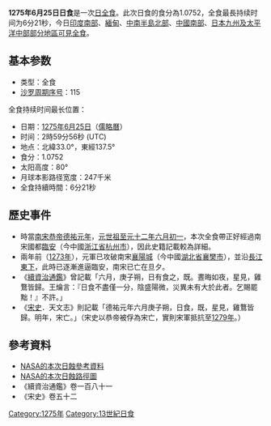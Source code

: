 **1275年6月25日日食**是一次[日全食](../Page/日食.md "wikilink")。此次日食的食分為1.0752，全食最長持续时间为6分21秒，今日[印度南部](../Page/印度.md "wikilink")、[緬甸](../Page/缅甸.md "wikilink")、[中南半島北部](../Page/中南半島.md "wikilink")、[中國南部](../Page/中国.md "wikilink")、[日本](../Page/日本.md "wikilink")[九州及](../Page/九州.md "wikilink")[太平洋中部部分地區可見全食](../Page/太平洋.md "wikilink")。

## 基本参数

  - 类型：全食
  - [沙罗周期序号](../Page/沙罗周期.md "wikilink")：115

全食持续时间最长位置：

  - 日期：[1275年](../Page/1275年.md "wikilink")[6月25日](../Page/6月25日.md "wikilink")（[儒略曆](../Page/儒略曆.md "wikilink")）
  - 时间：2時59分56秒 (UTC)
  - 地点：北緯33.0°，東經137.5°
  - 食分：1.0752
  - 太阳高度：80°
  - 月球本影路径宽度：247千米
  - 全食持續時間：6分21秒

## 歷史事件

  - 時當[南宋](../Page/南宋.md "wikilink")[恭帝](../Page/宋恭帝.md "wikilink")[德祐元年](../Page/德祐.md "wikilink")，[元](../Page/元.md "wikilink")[世祖](../Page/忽必烈.md "wikilink")[至元十二年](../Page/至元_\(元世祖\).md "wikilink")[六月初一](../Page/六月初一.md "wikilink")，本次全食帶正好經過南宋國都[臨安](../Page/临安市.md "wikilink")（今中國[浙江省](../Page/浙江省.md "wikilink")[杭州市](../Page/杭州市.md "wikilink")），因此史籍記載較為詳細。
  - 兩年前（[1273年](../Page/1273年.md "wikilink")），元軍已攻破南宋[襄陽城](../Page/襄阳区.md "wikilink")（今中國[湖北省](../Page/湖北省.md "wikilink")[襄樊市](../Page/襄樊市.md "wikilink")），並沿[長江東下](../Page/长江.md "wikilink")，此時已逐漸進逼臨安，南宋已亡在旦夕。
  - 《[續資治通鑑](../Page/續資治通鑑.md "wikilink")》曾記載「六月，庚子朔，日有食之，既。晝晦如夜，星見，雞鶩皆歸。王爚言：『日食不盡僅一分，陰盛陽微，災異未有大於此者。乞賜罷黜！』不許。」
  - 《[宋史](../Page/宋史.md "wikilink")．天文志》則記載「德祐元年六月庚子朔，日食，既，星見，雞鶩皆歸。明年，宋亡。」（宋史以恭帝被俘為宋亡，實則宋軍抵抗至[1279年](../Page/1279年.md "wikilink")。）

## 參考資料

  - [NASA的本次日蝕參考資料](https://web.archive.org/web/20071024172350/http://sunearth.gsfc.nasa.gov/eclipse/SEcat5/SE1201-1300.html)
  - [NASA的本次日蝕路徑圖](https://web.archive.org/web/20070101022742/http://sunearth.gsfc.nasa.gov/eclipse/SEatlas/SEatlas2/SEatlas1261.GIF)
  - 《續資治通鑑》卷一百八十一
  - 《宋史》卷五十二

[Category:1275年](https://zh.wikipedia.org/wiki/Category:1275年 "wikilink")
[Category:13世紀日食](https://zh.wikipedia.org/wiki/Category:13世紀日食 "wikilink")